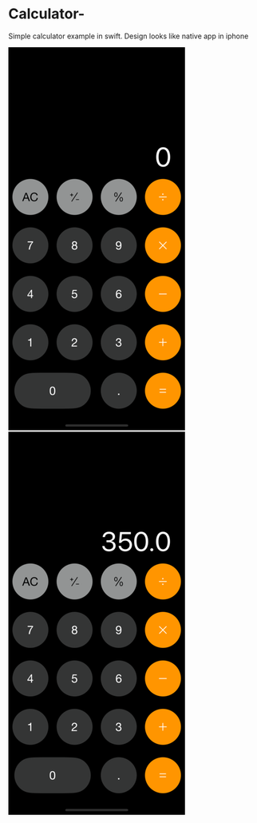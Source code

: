 # Calculator-
Simple calculator example in swift. Design looks like native app in iphone

![End Banner image1](Photos/first.png) ![End Banner image1](Photos/second.png) 
